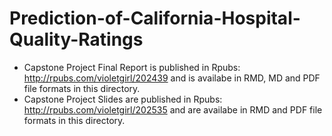 # Prediction-of-California-Hospital-Quality-Ratings

- Capstone Project Final Report is published in Rpubs: http://rpubs.com/violetgirl/202439 and is availabe in RMD, MD and PDF file formats in this directory. 
- Capstone Project Slides are published in Rpubs: http://rpubs.com/violetgirl/202535 and are availabe in RMD and PDF file formats in this directory. 
